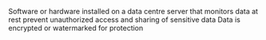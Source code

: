 Software or hardware installed on a data centre server that monitors data at rest prevent unauthorized access and sharing of sensitive data
Data is encrypted or watermarked for protection